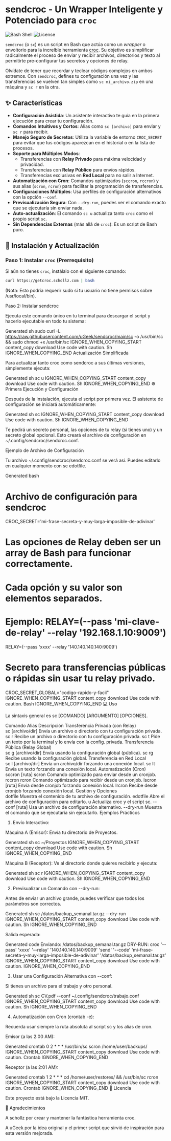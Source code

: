 # sendcroc - Un Wrapper Inteligente y Potenciado para `croc`

![Bash Shell](https://img.shields.io/badge/shell-bash-blue?style=for-the-badge&logo=gnu-bash)
![License](https://img.shields.io/badge/license-MIT-green?style=for-the-badge)

`sendcroc` (o `sc`) es un script en Bash que actúa como un *wrapper* o envoltorio para la increíble herramienta [croc](https://github.com/schollz/croc). Su objetivo es simplificar radicalmente el proceso de enviar y recibir archivos, directorios y texto al permitirte pre-configurar tus secretos y opciones de relay.

Olvídate de tener que recordar y teclear códigos complejos en ambos extremos. Con `sendcroc`, defines tu configuración una vez y las transferencias se vuelven tan simples como `sc mi_archivo.zip` en una máquina y `sc r` en la otra.

## ✨ Características

*   **Configuración Asistida**: Un asistente interactivo te guía en la primera ejecución para crear tu configuración.
*   **Comandos Intuitivos y Cortos**: Alias como `sc [archivo]` para enviar y `sc r` para recibir.
*   **Manejo Seguro de Secretos**: Utiliza la variable de entorno `CROC_SECRET` para evitar que tus códigos aparezcan en el historial o en la lista de procesos.
*   **Soporte para Múltiples Modos**:
    *   Transferencias con **Relay Privado** para máxima velocidad y privacidad.
    *   Transferencias con **Relay Público** para envíos rápidos.
    *   Transferencias exclusivas en **Red Local** para no salir a Internet.
*   **Automatización con Cron**: Comandos optimizados (`sccron`, `rccron`) y sus alias (`scron`, `rcron`) para facilitar la programación de transferencias.
*   **Configuraciones Múltiples**: Usa perfiles de configuración alternativos con la opción `--conf`.
*   **Previsualización Segura**: Con `--dry-run`, puedes ver el comando exacto que se ejecutaría sin enviar nada.
*   **Auto-actualización**: El comando `sc u` actualiza tanto `croc` como el propio script `sc`.
*   **Sin Dependencias Externas** (más allá de `croc`): Es un script de Bash puro.

## 🚀 Instalación y Actualización

### Paso 1: Instalar `croc` (Prerrequisito)

Si aún no tienes `croc`, instálalo con el siguiente comando:
```sh
curl https://getcroc.schollz.com | bash
```

(Nota: Esto podría requerir sudo si tu usuario no tiene permisos sobre /usr/local/bin).

Paso 2: Instalar sendcroc

Ejecuta este comando único en tu terminal para descargar el script y hacerlo ejecutable en todo tu sistema:

Generated sh
sudo curl -L https://raw.githubusercontent.com/uGeek/sendcroc/main/sc -o /usr/bin/sc && sudo chmod +x /usr/bin/sc
IGNORE_WHEN_COPYING_START
content_copy
download
Use code with caution.
Sh
IGNORE_WHEN_COPYING_END
Actualización Simplificada

Para actualizar tanto croc como sendcroc a sus últimas versiones, simplemente ejecuta:

Generated sh
sc u
IGNORE_WHEN_COPYING_START
content_copy
download
Use code with caution.
Sh
IGNORE_WHEN_COPYING_END
⚙️ Primera Ejecución y Configuración

Después de la instalación, ejecuta el script por primera vez. El asistente de configuración se iniciará automáticamente:

Generated sh
sc
IGNORE_WHEN_COPYING_START
content_copy
download
Use code with caution.
Sh
IGNORE_WHEN_COPYING_END

Te pedirá un secreto personal, las opciones de tu relay (si tienes uno) y un secreto global opcional. Esto creará el archivo de configuración en ~/.config/sendcroc/sendcroc.conf.

Ejemplo de Archivo de Configuración

Tu archivo ~/.config/sendcroc/sendcroc.conf se verá así. Puedes editarlo en cualquier momento con sc edotfile.

Generated bash
# Archivo de configuración para sendcroc
CROC_SECRET='mi-frase-secreta-y-muy-larga-imposible-de-adivinar'

# Las opciones de Relay deben ser un array de Bash para funcionar correctamente.
# Cada opción y su valor son elementos separados.
# Ejemplo: RELAY=(--pass 'mi-clave-de-relay' --relay '192.168.1.10:9009')
RELAY=(--pass 'xxxx' --relay '140.140.140.140:9009')

# Secreto para transferencias públicas o rápidas sin usar tu relay privado.
CROC_SECRET_GLOBAL="codigo-rapido-y-facil"
IGNORE_WHEN_COPYING_START
content_copy
download
Use code with caution.
Bash
IGNORE_WHEN_COPYING_END
💻 Uso

La sintaxis general es sc [COMANDO] [ARGUMENTO] [OPCIONES].

Comando	Alias	Descripción
Transferencia Privada (con Relay)		
sc [archivo/dir]		Envía un archivo o directorio con tu configuración privada.
sc r		Recibe un archivo o directorio con tu configuración privada.
sc t		Pide un texto por la terminal y lo envía con la config. privada.
Transferencia Pública (Relay Global)		
sc g [archivo/dir]		Envía usando la configuración global (pública).
sc rg		Recibe usando la configuración global.
Transferencia en Red Local		
sc l [archivo/dir]		Envía un archivo/dir forzando una conexión local.
sc lt		Envía un texto forzando una conexión local.
Automatización (Cron)		
sccron [ruta]	scron	Comando optimizado para enviar desde un cronjob.
rccron	rcron	Comando optimizado para recibir desde un cronjob.
lscron [ruta]		Envía desde cronjob forzando conexión local.
lrcron		Recibe desde cronjob forzando conexión local.
Gestión y Opciones		
dotfile		Muestra el contenido de tu archivo de configuración.
edotfile		Abre el archivo de configuración para editarlo.
u		Actualiza croc y el script sc.
--conf [ruta]		Usa un archivo de configuración alternativo.
--dry-run		Muestra el comando que se ejecutaría sin ejecutarlo.
Ejemplos Prácticos

1. Envío Interactivo:

Máquina A (Emisor): Envía tu directorio de Proyectos.

Generated sh
sc ~/Proyectos
IGNORE_WHEN_COPYING_START
content_copy
download
Use code with caution.
Sh
IGNORE_WHEN_COPYING_END

Máquina B (Receptor): Ve al directorio donde quieres recibirlo y ejecuta:

Generated sh
sc r
IGNORE_WHEN_COPYING_START
content_copy
download
Use code with caution.
Sh
IGNORE_WHEN_COPYING_END

2. Previsualizar un Comando con --dry-run:

Antes de enviar un archivo grande, puedes verificar que todos los parámetros son correctos.

Generated sh
sc /datos/backup_semanal.tar.gz --dry-run
IGNORE_WHEN_COPYING_START
content_copy
download
Use code with caution.
Sh
IGNORE_WHEN_COPYING_END

Salida esperada:

Generated code
Enviando: /datos/backup_semanal.tar.gz
DRY-RUN: croc '--pass' 'xxxx' '--relay' '140.140.140.140:9009' 'send' '--code' 'mi-frase-secreta-y-muy-larga-imposible-de-adivinar' '/datos/backup_semanal.tar.gz'
IGNORE_WHEN_COPYING_START
content_copy
download
Use code with caution.
IGNORE_WHEN_COPYING_END

3. Usar una Configuración Alternativa con --conf:

Si tienes un archivo para el trabajo y otro personal.

Generated sh
sc CV.pdf --conf ~/.config/sendcroc/trabajo.conf
IGNORE_WHEN_COPYING_START
content_copy
download
Use code with caution.
Sh
IGNORE_WHEN_COPYING_END

4. Automatización con Cron (crontab -e):

Recuerda usar siempre la ruta absoluta al script sc y los alias de cron.

Emisor (a las 2:00 AM):

Generated crontab
0 2 * * * /usr/bin/sc scron /home/user/backups/
IGNORE_WHEN_COPYING_START
content_copy
download
Use code with caution.
Crontab
IGNORE_WHEN_COPYING_END

Receptor (a las 2:01 AM):

Generated crontab
1 2 * * * cd /home/user/restores/ && /usr/bin/sc rcron
IGNORE_WHEN_COPYING_START
content_copy
download
Use code with caution.
Crontab
IGNORE_WHEN_COPYING_END
📜 Licencia

Este proyecto está bajo la Licencia MIT.

🙏 Agradecimientos

A schollz por crear y mantener la fantástica herramienta croc.

A uGeek por la idea original y el primer script que sirvió de inspiración para esta versión mejorada.

